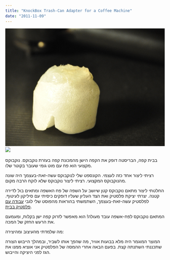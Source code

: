 ```yaml
---
title: "KnockBox Trash-Can Adapter for a Coffee Machine"
date: "2011-11-09"
---
```


[![](images/32503-knockboxzoom.png)![](https://nurnachman.files.wordpress.com/2011/11/32503-knockboxzoom.png?w=300)](https://nurnachman.files.wordpress.com/2011/11/0ca13-knockboxandhandle.png)

  

בבית קפה, הבריסטה דופק את הקפה הישן מהמכונת קפה בעזרת נוקבוקס. נוקבוקס מקצועי הוא פח עם מוט גומי שעובר בקוטר שלו.

  

רציתי ליצור אחד כזה לעצמי. הקונספט שלי לנוקבוקס עשה-זאת-בעצמך היה שונה מהנוקבוקס המקצועי. רציתי ליצור נוקבוקס שלא לוקח הרבה מקום.

  

החלטתי ליצור מתאם נוקבוקס קטן שיושב על השפה של פח האשפה ומתאים בול לדירה קטנה. יצרתי יציקת פלסטיק ואת הצד העליון שעליו דופקים כיסיתי עם סיליקון לעיטוף. לפלסטיק עשה-זאת-בעצמך, השתמשתי בהוראות מהפוסט שלי לגבי [עבודה עם פלסטיק בבית](http://www.nurne.com/2011/10/working-with-plastics-at-home.html).

  

המתאם נוקבוקס לפח-אשפה עובד מעולה! הוא מאפשר לזרוק קפה ישן בקלות, ומעמעם את הרעש החזק של המכה.

  

מה שלמדתי מהעיצוב ומהיצירה:

המוצר המוגמר היה מלא בבועות אוויר, מה שהפך אותו לשביר, ובמהלך הייבוש הצורה שתכננתי השתנתה קצת. בפעם הבאה אחרי ההמסה של הפלסטיק אני אוציא ממנו את הגז לפני היציקה והייבוש.
